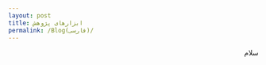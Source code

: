 ```yaml
---
layout: post
title: ابزارهای پژوهش
permalink: /Blog(فارسی)/	
---
```


<p dir="rtl" align="right">سلام</p>


